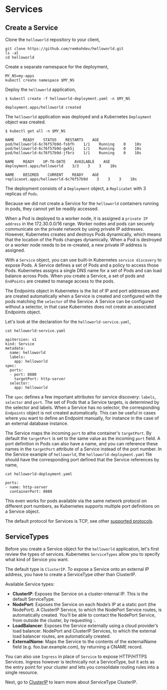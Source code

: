 # Services

## Create a Service

Clone the `helloworld` repository to your client, 

```console
git clone https://github.com/remkohdev/helloworld.git
ls -al
cd helloworld
```

Create a separate namespace for the deployment,

```console
MY_NS=my-apps
kubectl create namespace $MY_NS
```

Deploy the `helloworld` application,

```console
$ kubectl create -f helloworld-deployment.yaml -n $MY_NS

deployment.apps/helloworld created
```

The `helloworld` application was deployed and a Kubernetes `Deployment` object was created. 

```console
$ kubectl get all -n $MY_NS

NAME    READY    STATUS    RESTARTS    AGE
pod/helloworld-6c76f57b9d-fsbfh    1/1    Running    0    10s
pod/helloworld-6c76f57b9d-gwk5j    1/1    Running    0    10s
pod/helloworld-6c76f57b9d-jfbrz    1/1    Running    0    10s

NAME    READY    UP-TO-DATE    AVAILABLE    AGE
deployment.apps/helloworld    3/3    3    3    10s

NAME    DESIRED    CURRENT    READY    AGE
replicaset.apps/helloworld-6c76f57b9d    3    3    3    10s
```

The deployment consists of a `Deployment` object, a `ReplicaSet` with 3 replicas of `Pods`. 

Because we did not create a Service for the `helloworld` containers running in pods, they cannot yet be readily accessed. 

When a Pod is deployed to a worker node, it is assigned a `private IP address` in the 172.30.0.0/16 range. Worker nodes and pods can securely communicate on the private network by using private IP addresses. However, Kubernetes creates and destroys Pods dynamically, which means that the location of the Pods changes dynamically. When a Pod is destroyed or a worker node needs to be re-created, a new private IP address is assigned.

With a `Service` object, you can use built-in Kubernetes `service discovery` to expose Pods. A Service defines a set of Pods and a policy to access those Pods. Kubernetes assigns a single DNS name for a set of Pods and can load balance across Pods. When you create a Service, a set of pods and `EndPoints` are created to manage access to the pods.

The Endpoints object in Kubernetes is the list of IP and port addresses and are created automatically when a Service is created and configured with the pods matching the `selector` of the Service. A Service can be configured without a selector, in that case Kubernetes does not create an associated Endpoints object.

Let's look at the declaration for the `helloworld-service.yaml`,

```
cat helloworld-service.yaml

apiVersion: v1
kind: Service
metadata:
  name: helloworld
  labels:
    app: helloworld
spec:
  ports:
  - port: 8080
    targetPort: http-server
  selector:
    app: helloworld
```

The `spec` defines a few important attributes for service discovery: `labels`, `selector` and `port`. The set of Pods that a Service targets, is determined by the selector and labels. When a Service has no selector, the corresponding `Endpoints` object is not created automatically. This can be useful in cases where you want to define an Endpoint manually, for instance in the case of an external database instance.

The Service maps the incoming `port` to athe container's `targetPort`. By default the `targetPort` is set to the same value as the incoming `port` field. A port definition in Pods can also have a name, and you can reference these names in the `targetPort` attribute of a Service instead of the port number. In the Service example of `helloworld`, the `helloworld-deployment.yaml` file should have the corresponding port defined that the Service references by name,

```
cat helloworld-deployment.yaml

ports:
- name: http-server
  containerPort: 8080
```

This even works for pods available via the same network protocol on different port numbers, as Kubernetes supports multiple port definitions on a Service object. 

The default protocol for Services is TCP, see other [supported protocols](https://kubernetes.io/docs/concepts/services-networking/service/#protocol-support). 

## ServiceTypes

Before you create a Service object for the `helloworld` application, let's first review the types of services. Kubernetes `ServiceTypes` allow you to specify what kind of Service you want. 

The default type is `ClusterIP`. To expose a Service onto an external IP address, you have to create a ServiceType other than ClusterIP.

Available Service types:

- **ClusterIP**: Exposes the Service on a cluster-internal IP. This is the default ServiceType.
- **NodePort**: Exposes the Service on each Node’s IP at a static port (the NodePort). A ClusterIP Service, to which the NodePort Service routes, is automatically created. You’ll be able to contact the NodePort Service, from outside the cluster, by requesting <NodeIP>:<NodePort>.
- **LoadBalancer**: Exposes the Service externally using a cloud provider’s load balancer. NodePort and ClusterIP Services, to which the external load balancer routes, are automatically created.
- **ExternalName**: Maps the Service to the contents of the externalName field (e.g. foo.bar.example.com), by returning a CNAME record.

You can also use `Ingress` in place of `Service` to expose HTTP/HTTPS Services. Ingress however is technically not a ServiceType, but it acts as the entry point for your cluster and lets you consolidate routing rules into a single resource.

Next, go to [ClusterIP](clusterip.md) to learn more about ServiceType ClusterIP.